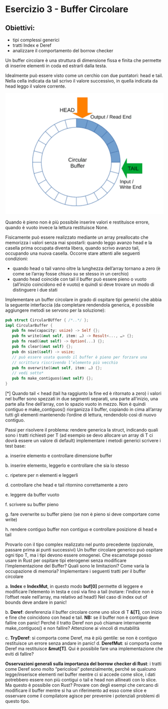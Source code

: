 # Esercizio 3 - Buffer Circolare

## Obiettivi:
- tipi complessi generici
- tratti Index e Deref
- analizzare il comportamento del borrow checker

Un buffer circolare è una struttura di dimensione fissa e finita che permette di inserire
elementi in coda ed estrarli dalla testa.

Idealmente può essere visto come un cerchio con due puntatori: head e tail. Nella cella
indicata da tail scrivo il valore successivo, in quella indicata da head leggo il valore corrente.

<p align="center">
  <img src="images/coda_circolare.png" alt="Coda circolare">
</p>



Quando è pieno non è più possibile inserire valori e restituisce errore, quando è vuoto
invece la lettura restituisce None.

Fisicamente può essere realizzato mediante un array preallocato che memorizza i valori
senza mai spostarli: quando leggo avanzo head e la casella prima occupata diventa libera,
quando scrivo avanzo tail, occupando una nuova casella.
Occorre stare attenti alle seguenti condizioni:
- quando head o tail vanno oltre la lunghezza dell’array tornano a zero (è come se
l’array fosse chiuso su se stesso in un cerchio)
- quando head coincide con tail il buffer può essere pieno o vuoto (all’inizio coincidono
ed è vuoto) e quindi si deve trovare un modo di distinguere i due stati

Implementare un buffer circolare in grado di ospitare tipi generici che abbia la seguente
interfaccia (da completare rendendola generica, è possibile aggiungere metodi se servono
per la soluzione):
```rust
pub struct CircularBUffer { /*..*/ };
impl CircularBuffer {
   pub fn new(capacity: usize) -> Self {};
   pub fn write(&mut self, item: …) -> Result<..., …> {};
   pub fn read(&mut self) -> Option(...) {};
   pub fn clear(&mut self) {};
   pub dn size(&self) -> usize;
   // può essere usata quando il buffer è pieno per forzare una
   // scrittura riscrivendo l’elemento più vecchio
   pub fn overwrite(&mut self, item: …) {};
   // vedi sotto*
   pub fn make_contiguos(&mut self) {};
}
```

[*] Quando tail < head (tail ha raggiunto la fine ed è ritornato a zero) i valori nel buffer sono
spezzati in due segmenti separati, una parte all’inizio, una parte alla fine dell’array, con lo
spazio vuoto in mezzo. Non è quindi contiguo e make_contiguos() riorganizza il buffer,
copiando in cima all’array tutti gli elementi mantenendo l’ordine di lettura, rendendolo così di
nuovo contiguo.

Passi per risolvere il problema:
rendere generica la struct, indicando quali sono i tratti richiesti per T (ad esempio se
   devo allocare un array di T ci dovrà essere un valore di default)
implementare i metodi generici
scrivere i test base:

   a. inserire elemento e controllare dimensione buffer

   b. inserire elemento, leggerlo e controllare che sia lo stesso

   c. ripetere per n elementi e leggerli

   d. controllare che head e tail ritornino correttamente a zero

   e. leggere da buffer vuoto

   f. scrivere su buffer pieno

   g. fare overwrite su buffer pieno (se non è pieno si deve comportare come write)

   h. rendere contiguo buffer non contiguo e controllare posizione di head e tail

Provarlo con il tipo complex realizzato nel punto precedente (opzionale, passare
   prima ai punti successivi)
Un buffer circolare generico può ospitare ogni tipo T, ma i tipi devono essere
   omogenei. Che escamotage posso usare in Rust per ospitare tipi eterogenei senza
   modificare l’implementazione del Buffer? Quali sono le limitazioni? Come varia la
   occupazione di memoria?
Implementare i seguenti tratti per il buffer circolare

   a. **Index** e **IndexMut**, in questo modo **buf[0]** permette di leggere e modificare
   l’elemento in testa e così via fino a tail (notare: l’indice non è l’offset reale
   nell’array, ma relativo ad head!)
   Nel caso di index out of bounds deve andare in panic!

   b. **Deref**: dereferenzia il buffer circolare come uno slice di T **&[T]**, con inizio e
   fine che coincidono con head e tail. **NB:** se il buffer non è contiguo deve fallire
   con panic!
   Perché il tratto Deref non può chiamare internamente make_contiguos() e
   non fallire? Attenzione ai vincoli di mutabilità

   c. **TryDeref**: si comporta come Deref, ma è più gentile: se non è contiguo
   restituisce un errore senza andare in panic!
   d. **DerefMut**: si comporta come Deref ma restituisce **&mut[T]**. Qui è possibile
   fare una implementazione che eviti di fallire?

**Osservazioni generali sulla importanza del borrow checker di Rust**: i tratti come Deref
sono molto “pericolosi” potenzialmente, perché se qualcuno legge/inserisce elementi nel
buffer mentre ci si accede come slice, i dati potrebbero essere non più contigui o tail e head
non allineati con lo slice.  
Ma questo è possibile con Rust? Provare con degli esempi che cercano di modificare il
buffer mentre si ha un riferimento ad esso come slice e osservare come il compilatore
agisce per prevenire i potenziali problemi di questo tipo.
